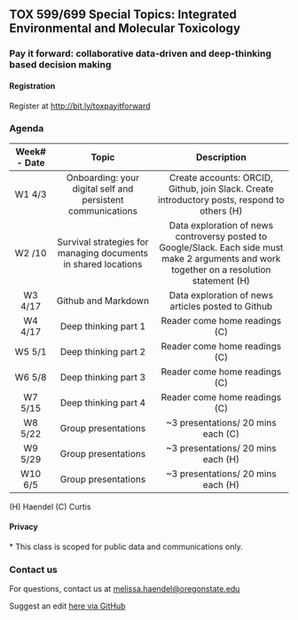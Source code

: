## TOX 599/699 Special Topics: Integrated Environmental and Molecular Toxicology
### Pay it forward: collaborative data-driven and deep-thinking based decision making

#### Registration

Register at http://bit.ly/toxpayitforward

### Agenda 

| Week# - Date| Topic | Description | 
|:-------:|:-------------:|:------------------:|
| W1 4/3| Onboarding: your digital self and persistent communications	| Create accounts: ORCID, Github, join Slack. Create introductory posts, respond to others (H)| [Week 1 info](https://github.com/tis-lab/tox-class/blob/master/docs/lessons/w1.md)|
| W2 /10 |	Survival strategies for managing documents in shared locations	| Data exploration of news controversy posted to Google/Slack. Each side must make 2 arguments and work together on a resolution statement (H)|
| W3 4/17	| Github and Markdown	| Data exploration of news articles posted to Github | Comment on someone else’s, fix their mistakes or make an addition with a pull request. Group presentation topic proposals (explore in class) (H)|
| W4 4/17 |	Deep thinking part 1	| Reader come home readings (C)|
| W5 5/1	| Deep thinking part 2	| Reader come home readings  (C)|
| W6 5/8 	| Deep thinking part 3	| Reader come home readings  (C)| 
| W7 5/15	| Deep thinking part 4	| Reader come home readings  (C)| 
| W8 5/22	| Group presentations	| ~3 presentations/ 20 mins each  (C)|
| W9 5/29	| Group presentations |	~3 presentations/ 20 mins each  (H)|
| W10 6/5 | Group presentations	| ~3 presentations/ 20 mins each  (H)| 

(H) Haendel
(C) Curtis


#### Privacy
\* This class is scoped for public data and communications only. 

### Contact us
For questions, contact us at [melissa.haendel@oregonstate.edu](mailto:melissa.haendel@oregonstate.edu)

Suggest an edit [here via GitHub](https://github.com/tis-lab/tox-class/edit/master/docs/index.md)
